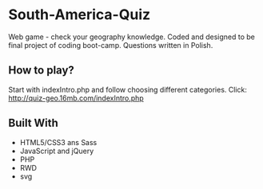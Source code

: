 # South-America-Quiz
Web game - check your geography knowledge. 
Coded and designed to be final project of coding boot-camp.
Questions written in Polish.

## How to play?
Start with indexIntro.php and follow choosing different categories. Click: http://quiz-geo.16mb.com/indexIntro.php

## Built With

* HTML5/CSS3 ans Sass
* JavaScript and jQuery
* PHP
* RWD
* svg
